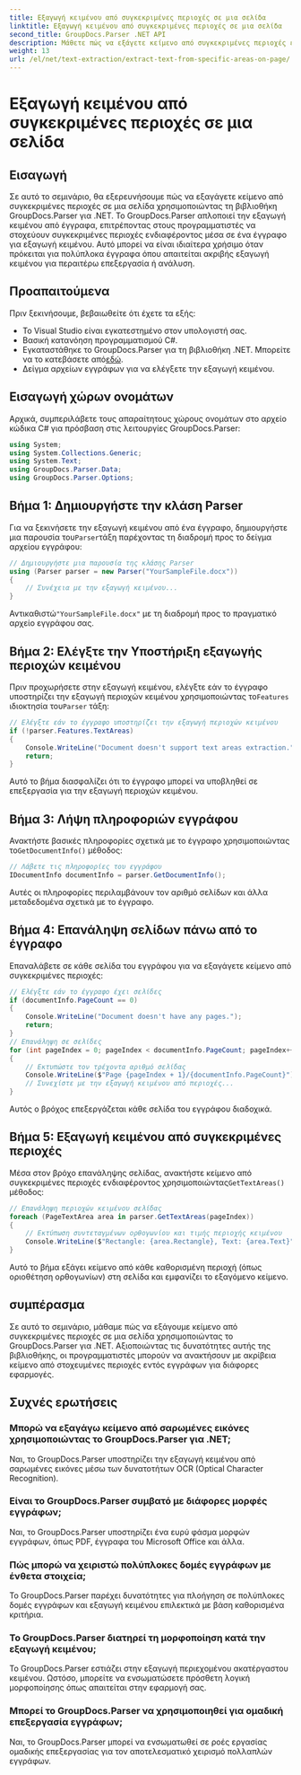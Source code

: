 ```yaml
---
title: Εξαγωγή κειμένου από συγκεκριμένες περιοχές σε μια σελίδα
linktitle: Εξαγωγή κειμένου από συγκεκριμένες περιοχές σε μια σελίδα
second_title: GroupDocs.Parser .NET API
description: Μάθετε πώς να εξάγετε κείμενο από συγκεκριμένες περιοχές εγγράφων χρησιμοποιώντας το GroupDocs.Parser για .NET. Στοχευμένη και ακριβής εξαγωγή κειμένου για τις εφαρμογές σας.
weight: 13
url: /el/net/text-extraction/extract-text-from-specific-areas-on-page/
---
```


# Εξαγωγή κειμένου από συγκεκριμένες περιοχές σε μια σελίδα

## Εισαγωγή
Σε αυτό το σεμινάριο, θα εξερευνήσουμε πώς να εξαγάγετε κείμενο από συγκεκριμένες περιοχές σε μια σελίδα χρησιμοποιώντας τη βιβλιοθήκη GroupDocs.Parser για .NET. Το GroupDocs.Parser απλοποιεί την εξαγωγή κειμένου από έγγραφα, επιτρέποντας στους προγραμματιστές να στοχεύουν συγκεκριμένες περιοχές ενδιαφέροντος μέσα σε ένα έγγραφο για εξαγωγή κειμένου. Αυτό μπορεί να είναι ιδιαίτερα χρήσιμο όταν πρόκειται για πολύπλοκα έγγραφα όπου απαιτείται ακριβής εξαγωγή κειμένου για περαιτέρω επεξεργασία ή ανάλυση.
## Προαπαιτούμενα
Πριν ξεκινήσουμε, βεβαιωθείτε ότι έχετε τα εξής:
- Το Visual Studio είναι εγκατεστημένο στον υπολογιστή σας.
- Βασική κατανόηση προγραμματισμού C#.
- Εγκαταστάθηκε το GroupDocs.Parser για τη βιβλιοθήκη .NET. Μπορείτε να το κατεβάσετε από[εδώ](https://releases.groupdocs.com/parser/net/).
- Δείγμα αρχείων εγγράφων για να ελέγξετε την εξαγωγή κειμένου.
## Εισαγωγή χώρων ονομάτων
Αρχικά, συμπεριλάβετε τους απαραίτητους χώρους ονομάτων στο αρχείο κώδικα C# για πρόσβαση στις λειτουργίες GroupDocs.Parser:
```csharp
using System;
using System.Collections.Generic;
using System.Text;
using GroupDocs.Parser.Data;
using GroupDocs.Parser.Options;
```
## Βήμα 1: Δημιουργήστε την κλάση Parser
 Για να ξεκινήσετε την εξαγωγή κειμένου από ένα έγγραφο, δημιουργήστε μια παρουσία του`Parser`τάξη παρέχοντας τη διαδρομή προς το δείγμα αρχείου εγγράφου:
```csharp
// Δημιουργήστε μια παρουσία της κλάσης Parser
using (Parser parser = new Parser("YourSampleFile.docx"))
{
    // Συνέχεια με την εξαγωγή κειμένου...
}
```
 Αντικαθιστώ`"YourSampleFile.docx"` με τη διαδρομή προς το πραγματικό αρχείο εγγράφου σας.
## Βήμα 2: Ελέγξτε την Υποστήριξη εξαγωγής περιοχών κειμένου
 Πριν προχωρήσετε στην εξαγωγή κειμένου, ελέγξτε εάν το έγγραφο υποστηρίζει την εξαγωγή περιοχών κειμένου χρησιμοποιώντας το`Features` ιδιοκτησία του`Parser` τάξη:
```csharp
// Ελέγξτε εάν το έγγραφο υποστηρίζει την εξαγωγή περιοχών κειμένου
if (!parser.Features.TextAreas)
{
    Console.WriteLine("Document doesn't support text areas extraction.");
    return;
}
```
Αυτό το βήμα διασφαλίζει ότι το έγγραφο μπορεί να υποβληθεί σε επεξεργασία για την εξαγωγή περιοχών κειμένου.
## Βήμα 3: Λήψη πληροφοριών εγγράφου
 Ανακτήστε βασικές πληροφορίες σχετικά με το έγγραφο χρησιμοποιώντας το`GetDocumentInfo()` μέθοδος:
```csharp
// Λάβετε τις πληροφορίες του εγγράφου
IDocumentInfo documentInfo = parser.GetDocumentInfo();
```
Αυτές οι πληροφορίες περιλαμβάνουν τον αριθμό σελίδων και άλλα μεταδεδομένα σχετικά με το έγγραφο.
## Βήμα 4: Επανάληψη σελίδων πάνω από το έγγραφο
Επαναλάβετε σε κάθε σελίδα του εγγράφου για να εξαγάγετε κείμενο από συγκεκριμένες περιοχές:
```csharp
// Ελέγξτε εάν το έγγραφο έχει σελίδες
if (documentInfo.PageCount == 0)
{
    Console.WriteLine("Document doesn't have any pages.");
    return;
}
// Επανάληψη σε σελίδες
for (int pageIndex = 0; pageIndex < documentInfo.PageCount; pageIndex++)
{
    // Εκτυπώστε τον τρέχοντα αριθμό σελίδας
    Console.WriteLine($"Page {pageIndex + 1}/{documentInfo.PageCount}");
    // Συνεχίστε με την εξαγωγή κειμένου από περιοχές...
}
```
Αυτός ο βρόχος επεξεργάζεται κάθε σελίδα του εγγράφου διαδοχικά.
## Βήμα 5: Εξαγωγή κειμένου από συγκεκριμένες περιοχές
Μέσα στον βρόχο επανάληψης σελίδας, ανακτήστε κείμενο από συγκεκριμένες περιοχές ενδιαφέροντος χρησιμοποιώντας`GetTextAreas()` μέθοδος:
```csharp
// Επανάληψη περιοχών κειμένου σελίδας
foreach (PageTextArea area in parser.GetTextAreas(pageIndex))
{
    // Εκτύπωση συντεταγμένων ορθογωνίου και τιμής περιοχής κειμένου
    Console.WriteLine($"Rectangle: {area.Rectangle}, Text: {area.Text}");
}
```
Αυτό το βήμα εξάγει κείμενο από κάθε καθορισμένη περιοχή (όπως οριοθέτηση ορθογωνίων) στη σελίδα και εμφανίζει το εξαγόμενο κείμενο.
## συμπέρασμα
Σε αυτό το σεμινάριο, μάθαμε πώς να εξάγουμε κείμενο από συγκεκριμένες περιοχές σε μια σελίδα χρησιμοποιώντας το GroupDocs.Parser για .NET. Αξιοποιώντας τις δυνατότητες αυτής της βιβλιοθήκης, οι προγραμματιστές μπορούν να ανακτήσουν με ακρίβεια κείμενο από στοχευμένες περιοχές εντός εγγράφων για διάφορες εφαρμογές.

## Συχνές ερωτήσεις
### Μπορώ να εξαγάγω κείμενο από σαρωμένες εικόνες χρησιμοποιώντας το GroupDocs.Parser για .NET;
Ναι, το GroupDocs.Parser υποστηρίζει την εξαγωγή κειμένου από σαρωμένες εικόνες μέσω των δυνατοτήτων OCR (Optical Character Recognition).
### Είναι το GroupDocs.Parser συμβατό με διάφορες μορφές εγγράφων;
Ναι, το GroupDocs.Parser υποστηρίζει ένα ευρύ φάσμα μορφών εγγράφων, όπως PDF, έγγραφα του Microsoft Office και άλλα.
### Πώς μπορώ να χειριστώ πολύπλοκες δομές εγγράφων με ένθετα στοιχεία;
Το GroupDocs.Parser παρέχει δυνατότητες για πλοήγηση σε πολύπλοκες δομές εγγράφων και εξαγωγή κειμένου επιλεκτικά με βάση καθορισμένα κριτήρια.
### Το GroupDocs.Parser διατηρεί τη μορφοποίηση κατά την εξαγωγή κειμένου;
Το GroupDocs.Parser εστιάζει στην εξαγωγή περιεχομένου ακατέργαστου κειμένου. Ωστόσο, μπορείτε να ενσωματώσετε πρόσθετη λογική μορφοποίησης όπως απαιτείται στην εφαρμογή σας.
### Μπορεί το GroupDocs.Parser να χρησιμοποιηθεί για ομαδική επεξεργασία εγγράφων;
Ναι, το GroupDocs.Parser μπορεί να ενσωματωθεί σε ροές εργασίας ομαδικής επεξεργασίας για τον αποτελεσματικό χειρισμό πολλαπλών εγγράφων.